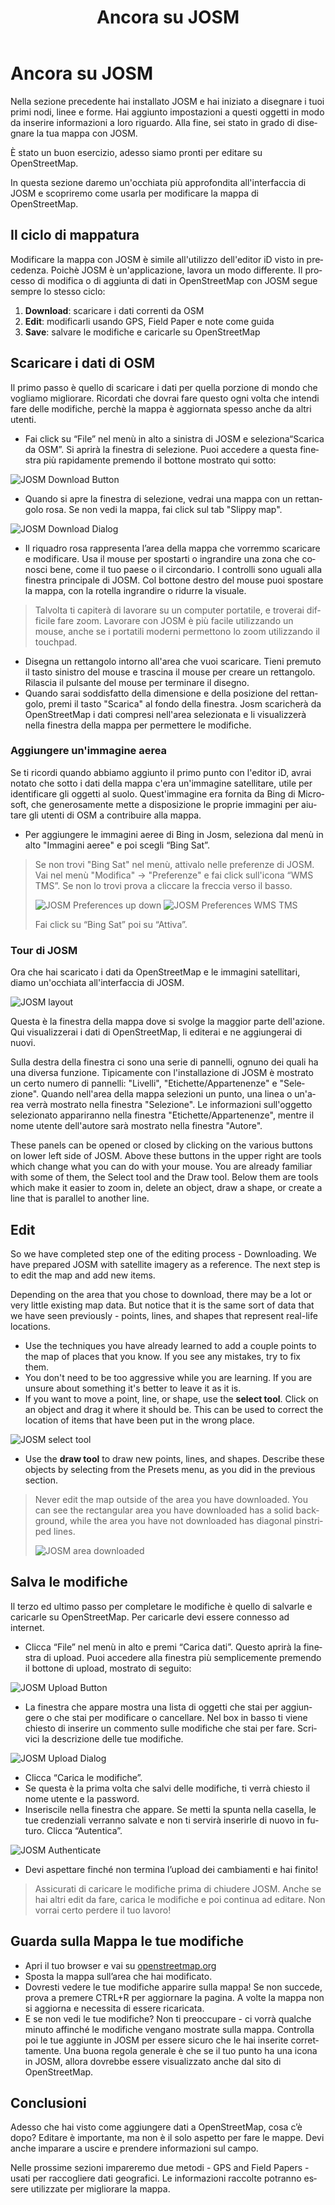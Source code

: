 ﻿---
layout: doc
title: Ancora su JOSM
permalink: /it/beginner/more-about-josm/
lang: it
category: beginner
---

Ancora su JOSM
==============
Nella sezione precedente hai installato JOSM e hai iniziato a disegnare i tuoi
primi nodi, linee e forme. Hai aggiunto impostazioni a questi oggetti in
modo da inserire informazioni a loro riguardo. Alla fine, sei stato in
grado di disegnare la tua mappa con JOSM.

È stato un buon esercizio, adesso siamo pronti per editare su OpenStreetMap.

In questa sezione daremo un'occhiata più approfondita all'interfaccia di JOSM e
scopriremo come usarla per modificare la mappa di OpenStreetMap.

Il ciclo di mappatura 
---------------------
Modificare la mappa con JOSM è simile all'utilizzo dell'editor iD visto in precedenza.
Poichè JOSM è un'applicazione, lavora un modo differente.
Il processo di modifica o di aggiunta di dati in OpenStreetMap con JOSM segue sempre
lo stesso ciclo:

1. **Download**: scaricare i dati correnti da OSM
2. **Edit**: modificarli usando GPS, Field Paper e note come guida
3. **Save**: salvare le modifiche e caricarle su OpenStreetMap

Scaricare i dati di OSM
-----------------------
Il primo passo è quello di scaricare i dati per quella porzione di mondo che vogliamo 
migliorare.   Ricordati che dovrai fare questo ogni volta che intendi fare delle modifiche,
perchè la mappa è aggiornata spesso anche da altri utenti. 

-	Fai click su “File” nel menù in alto a sinistra di JOSM e seleziona“Scarica da
    OSM”. Si aprirà la finestra di selezione. Puoi accedere a questa finestra più rapidamente
    premendo il bottone mostrato qui sotto:

![JOSM Download Button][]

-  Quando si apre la finestra di selezione, vedrai una mappa con un rettangolo rosa.
   Se non vedi la mappa, fai click sul tab "Slippy map".

![JOSM Download Dialog][]

-  Il riquadro rosa rappresenta l’area della mappa che vorremmo
    scaricare e modificare. Usa il mouse per spostarti o ingrandire una zona
    che conosci bene, come il tuo paese o il circondario.
    I controlli sono uguali alla finestra principale di JOSM. Col bottone destro del 
    mouse puoi spostare la mappa, con la rotella ingrandire o ridurre la visuale.

>	Talvolta ti capiterà di lavorare su un computer portatile, e troverai
>       difficile fare zoom.  Lavorare con JOSM è più facile utilizzando un mouse,
>	anche se i portatili moderni permettono lo zoom utilizzando il touchpad.

-	Disegna un rettangolo intorno all'area che vuoi scaricare. Tieni 
        premuto il tasto sinistro del mouse e trascina il mouse per creare un rettangolo.
      Rilascia il pulsante del mouse per terminare il disegno.
-  Quando sarai soddisfatto della dimensione e della posizione del rettangolo, premi il tasto 
    "Scarica" al fondo della finestra.   Josm scaricherà da OpenStreetMap i dati compresi 
    nell'area selezionata e li visualizzerà nella finestra della mappa per permettere 
     le modifiche. 
    

### Aggiungere un'immagine aerea
Se ti ricordi quando abbiamo aggiunto il primo punto con l'editor iD, avrai notato
che sotto i dati della mappa c'era un'immagine satellitare, utile per identificare 
gli oggetti al suolo. Quest'immagine era fornita da Bing di Microsoft, che generosamente 
mette a disposizione le proprie immagini per aiutare gli utenti di OSM a contribuire alla mappa. 

-	Per aggiungere le immagini aeree di Bing in Josm, seleziona dal menù in alto 
"Immagini aeree" e poi scegli “Bing Sat”.

>   Se non trovi "Bing Sat" nel menù, attivalo nelle preferenze di JOSM. 
>   Vai nel menù "Modifica" -> "Preferenze" e fai click sull'icona
>   “WMS TMS”. Se non lo trovi prova a cliccare la freccia verso il basso.
>
>	![JOSM Preferences up down][]
>	![JOSM Preferences WMS TMS][]
>
>   Fai click su “Bing Sat” poi su “Attiva”.


### Tour di JOSM
Ora che hai scaricato i dati da OpenStreetMap e le immagini satellitari, diamo un'occhiata
all'interfaccia di JOSM.

![JOSM layout][]

Questa è la finestra della mappa dove si svolge la maggior parte dell'azione.
Qui visualizzerai i dati di OpenStreetMap, li editerai e ne aggiungerai di nuovi.

Sulla destra della finestra ci sono una serie di pannelli, ognuno dei quali 
ha una diversa funzione.  Tipicamente con l'installazione di JOSM è mostrato
un certo numero di pannelli: "Livelli", "Etichette/Appartenenze" e "Selezione".
Quando nell'area della mappa selezioni un punto, una linea o un'area verrà 
mostrato nella finestra "Selezione". Le informazioni sull'oggetto selezionato appariranno
nella finestra "Etichette/Appartenenze", mentre il nome utente dell'autore sarà mostrato
nella finestra "Autore". 


  
These panels can be opened or closed by clicking on the various buttons on
lower left side of JOSM. Above these buttons in the upper right are tools which
change what you can do with your mouse. You are already familiar with some of them,
the Select tool and the Draw tool. Below them are tools which make it easier to
zoom in, delete an object, draw a shape, or create a line that is parallel
to another line.


Edit
----
So we have completed step one of the editing process - Downloading. We have
prepared JOSM with satellite imagery as a reference. The next step is to edit
the map and add new items.

Depending on the area that you chose to download, there may be a lot or very
little existing map data. But notice that it is the same sort of data that we
have seen previously - points, lines, and shapes that represent real-life locations.

-	Use the techniques you have already learned to add a couple points to the map
	of places that you know. If you see any mistakes, try to fix them.
-	You don't need to be too aggressive while you are learning. If you are unsure
	about something it's better to leave it as it is.
-	If you want to move a point, line, or shape, use the
    **select tool**. Click on an object and drag it where it
    should be. This can be used to correct the location of items that
    have been put in the wrong place.

![JOSM select tool][]

-  Use the **draw tool** to draw new points, lines, and shapes.
    Describe these objects by selecting from the Presets menu, as you
    did in the previous section. 

>	Never edit the map outside of the area you have downloaded. You
>	can see the rectangular area you have downloaded has a solid background,
>	while the area you have not downloaded has diagonal pinstriped lines.
>
>	![JOSM area downloaded][]

Salva le modifiche
--------------
Il terzo ed ultimo passo per completare le modifiche è quello di salvarle 
e caricarle su OpenStreetMap. Per caricarle devi essere connesso ad internet.

-  Clicca “File” nel menù in alto e premi “Carica dati”. Questo aprirà
    la finestra di upload. Puoi accedere alla finestra più
    semplicemente premendo il bottone di upload, mostrato di seguito:

![JOSM Upload Button][]

-  La finestra che appare mostra una lista di oggetti che stai per
    aggiungere o che stai per modificare o cancellare. Nel box in basso
    ti viene chiesto di inserire un commento sulle modifiche che stai
    per fare. Scrivici la descrizione delle tue modifiche.

![JOSM Upload Dialog][]

-  Clicca “Carica le modifiche”.
-  Se questa è la prima volta che salvi delle modifiche, ti verrà
    chiesto il nome utente e la password.
-   Inseriscile nella finestra che appare. Se metti la spunta nella
    casella, le tue credenziali verranno salvate e non ti servirà
    inserirle di nuovo in futuro. Clicca “Autentica”.

![JOSM Authenticate][]

-  Devi aspettare finché non termina l’upload dei cambiamenti e hai
    finito! 

>	Assicurati di caricare le modifiche prima di chiudere JOSM.
>	Anche se hai altri edit da fare, carica le modifiche e poi continua ad editare.
>	Non vorrai certo perdere il tuo lavoro!


Guarda sulla Mappa le tue modifiche
-----------------------------------

-  Apri il tuo browser e vai su
    [openstreetmap.org](http://openstreetmap.org)
-  Sposta la mappa sull’area che hai modificato.
-  Dovresti vedere le tue modifiche apparire sulla mappa! Se non
    succede, prova a premere CTRL+R per aggiornare la pagina. A volte la
    mappa non si aggiorna e necessita di essere ricaricata.
-  E se non vedi le tue modifiche? Non ti preoccupare - ci vorrà
    qualche minuto affinché le modifiche vengano mostrate sulla mappa.
    Controlla poi le tue aggiunte in JOSM per essere sicuro che le hai
    inserite correttamente. Una buona regola generale è che se il tuo
    punto ha una icona in JOSM, allora dovrebbe essere visualizzato
    anche dal sito di OpenStreetMap.

Conclusioni
-----------

Adesso che hai visto come aggiungere dati a OpenStreetMap, cosa c’è
dopo?  Editare è importante, ma non è il solo aspetto per fare le mappe.
Devi anche imparare a uscire e prendere informazioni sul campo.

Nelle prossime sezioni impareremo due metodi - GPS and Field Papers - usati 
per raccogliere dati geografici. Le informazioni raccolte potranno essere utilizzate per migliorare la mappa.

[JOSM Download Button]: /images/en/beginner/04_more-about-josm/eng_beg_04_more-about-josm_image00_download-button.png
[JOSM Download Dialog]: /images/en/beginner/04_more-about-josm/eng_beg_04_more-about-josm_image01_download-dialog.png
[JOSM Preferences up down]: /images/en/beginner/04_more-about-josm/eng_beg_04_more-about-josm_image02_preferences-up-down.png
[JOSM Preferences WMS TMS]: /images/en/beginner/04_more-about-josm/eng_beg_04_more-about-josm_image03_preferences-wms-tms.png
[JOSM layout]: /images/en/beginner/04_more-about-josm/eng_beg_04_more-about-josm_image04_layout.png
[JOSM select tool]: /images/en/beginner/04_more-about-josm/eng_beg_04_more-about-josm_image05_select-tool.png
[JOSM area downloaded]: /images/en/beginner/04_more-about-josm/eng_beg_04_more-about-josm_image06_area-downloaded.png
[JOSM Upload Button]: /images/en/beginner/04_more-about-josm/eng_beg_04_more-about-josm_image07_upload-button.png
[JOSM Upload Dialog]: /images/en/beginner/04_more-about-josm/eng_beg_04_more-about-josm_image08_upload-dialog.png
[JOSM Authenticate]: /images/en/beginner/04_more-about-josm/eng_beg_04_more-about-josm_image09_authenticate.png

